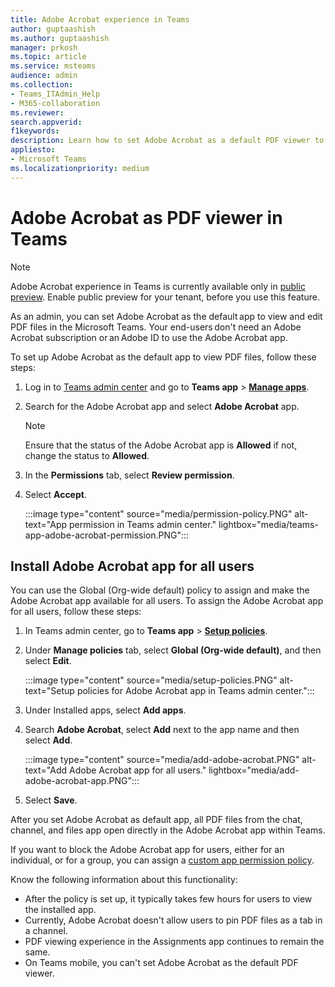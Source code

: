```yaml
---
title: Adobe Acrobat experience in Teams
author: guptaashish
ms.author: guptaashish
manager: prkosh
ms.topic: article
ms.service: msteams
audience: admin
ms.collection: 
- Teams_ITAdmin_Help
- M365-collaboration
ms.reviewer: 
search.appverid: 
f1keywords: 
description: Learn how to set Adobe Acrobat as a default PDF viewer to view and edit PDF files in Microsoft Teams.
appliesto: 
- Microsoft Teams
ms.localizationpriority: medium
---
```


# Adobe Acrobat as PDF viewer in Teams

> [!NOTE]
> Adobe Acrobat experience in Teams is currently available only in [public preview](public-preview-doc-updates.md). Enable public preview for your tenant, before you use this feature.

As an admin, you can set Adobe Acrobat as the default app to view and edit PDF files in the Microsoft Teams. Your end-users don't need an Adobe Acrobat subscription or an Adobe ID to use the Adobe Acrobat app.

To set up Adobe Acrobat as the default app to view PDF files, follow these steps:

1. Log in to [Teams admin center](https://admin.teams.microsoft.com) and go to **Teams app** > **[Manage apps](https://admin.teams.microsoft.com/policies/manage-apps)**.

1. Search for the Adobe Acrobat app and select **Adobe Acrobat** app.

   > [!NOTE]
   > Ensure that the status of the Adobe Acrobat app is **Allowed** if not, change the status to **Allowed**.

1. In the **Permissions** tab, select **Review permission**.

1. Select **Accept**.

   :::image type="content" source="media/permission-policy.PNG" alt-text="App permission in Teams admin center." lightbox="media/teams-app-adobe-acrobat-permission.PNG":::

## Install Adobe Acrobat app for all users

You can use the Global (Org-wide default) policy to assign and make the Adobe Acrobat app available for all users. To assign the Adobe Acrobat app for all users, follow these steps:

1. In Teams admin center, go to **Teams app** > [**Setup policies**](https://admin.teams.microsoft.com/policies/app-setup).

1. Under **Manage policies** tab, select **Global (Org-wide default)**, and then select **Edit**.

   :::image type="content" source="media/setup-policies.PNG" alt-text="Setup policies for Adobe Acrobat app in Teams admin center.":::

1. Under Installed apps, select **Add apps**.

1. Search **Adobe Acrobat**, select **Add** next to the app name and then select **Add**.

   :::image type="content" source="media/add-adobe-acrobat.PNG" alt-text="Add Adobe Acrobat app for all users." lightbox="media/add-adobe-acrobat-app.PNG":::

1. Select **Save**.

After you set Adobe Acrobat as default app, all PDF files from the chat, channel, and files app open directly in the Adobe Acrobat app within Teams.

If you want to block the Adobe Acrobat app for users, either for an individual, or for a group, you can assign a [custom app permission policy](teams-app-permission-policies.md).

Know the following information about this functionality:

* After the policy is set up, it typically takes few hours for users to view the installed app.
* Currently, Adobe Acrobat doesn't allow users to pin PDF files as a tab in a channel.
* PDF viewing experience in the Assignments app continues to remain the same.
* On Teams mobile, you can't set Adobe Acrobat as the default PDF viewer.
